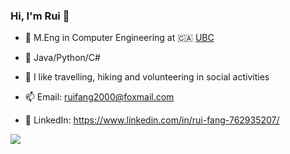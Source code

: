 ### Hi, I'm Rui 👋

- 🍻 M.Eng in Computer Engineering at 🇨🇦 [UBC](https://www.ubc.ca)
- 🌱 Java/Python/C#
- 🤔 I like travelling, hiking and volunteering in social activities
  
- 📫 Email: ruifang2000@foxmail.com
- 📁 LinkedIn: https://www.linkedin.com/in/rui-fang-762935207/

<img src="https://github-readme-stats.vercel.app/api/top-langs/?username=RachelF00"/>

